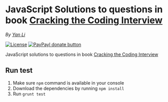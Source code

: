 # JavaScript Solutions to questions in book [Cracking the Coding Interview](http://www.careercup.com/) #
*By [Yan Li](https://github.com/yanli0303)* 

[![License](https://img.shields.io/badge/License-MIT-brightgreen.svg)](https://packagist.org/packages/yanli0303/yii-minify-client-script)
[![PayPayl donate button](http://img.shields.io/badge/paypal-donate-orange.svg)](https://www.paypal.com/cgi-bin/webscr?cmd=_donations&business=silentwait4u%40gmail%2ecom&lc=US&item_name=Yan%20Li&no_note=0&currency_code=USD&bn=PP%2dDonationsBF%3apaypal%2ddonate%2ejpg%3aNonHostedGuest)

JavaScript solutions to questions in book [Cracking the Coding Interview](http://www.careercup.com/) 

## Run test ##

1. Make sure `npm` command is available in your console
2. Download the dependencies by running `npm install`
3. Run `grunt test`


